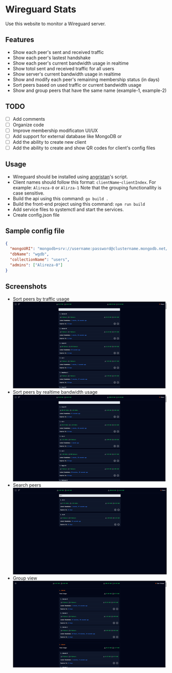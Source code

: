 # Wireguard Stats

Use this website to monitor a Wireguard server.

## Features

* Show each peer's sent and received traffic
* Show each peer's lastest handshake
* Show each peer's current bandwidth usage in realtime
* Show totol sent and received traffic for all users
* Show server's current bandwidth usage in realtime
* Show and modify each peer's remaining membership status (in days)
* Sort peers based on used traffic or current bandwidth usage
* Show and group peers that have the same name (example-1, example-2)
  
## TODO
- [ ] Add comments
- [ ] Organize code
- [ ] Improve membership modificaton UI/UX
- [ ] Add support for external database like MongoDB or 
- [ ] Add the ability to create new client
- [ ] Add the ability to create and show QR codes for client's config files

## Usage

* Wireguard should be installed using [angristan](https://github.com/angristan/wireguard-install)'s script.
* Client names should follow this format: `clientName`-`clientIndex`.
For example: `Alireza-0` or `Alirza-1`
Note that the grouping functionallity is case sensitive.
* Build the api using this command: `go build .`
* Build the front-end project using this command: `npm run build`
* Add service files to systemctl and start the services.
* Create config.json file

## Sample config file
```json
{
  "mongoURI": "mongodb+srv://username:password@clustername.mongodb.net/?retryWrites=true&w=majority",
  "dbName": "wgdb",
  "collectionName": "users",
  "admins": ["Alireza-0"]
}
```

## Screenshots

* Sort peers by traffic usage
![](screenshots/sort-by-traffic.png)
* Sort peers by realtime bandwidth usage
![](screenshots/sort-by-usage.png)
* Search peers
![](screenshots/search.png)
* Group view
![](screenshots/group-view.png)